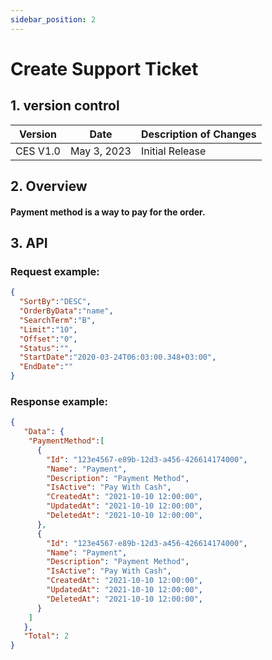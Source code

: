 ```yaml
---
sidebar_position: 2
---
```


# Create Support Ticket

## 1. version control

| Version  | Date        | Description of Changes |
| -------- | ----------- | ---------------------- |
| CES V1.0 | May 3, 2023 | Initial Release        |

## 2. Overview

#### Payment method is a way to pay for the order.


## 3. API

### Request example:

```json
{
  "SortBy":"DESC",
  "OrderByData":"name",
  "SearchTerm":"B",
  "Limit":"10",
  "Offset":"0",
  "Status":"",
  "StartDate":"2020-03-24T06:03:00.348+03:00",
  "EndDate":""
}
```
### Response example:

```json
{
   "Data": {
    "PaymentMethod":[
      {
        "Id": "123e4567-e89b-12d3-a456-426614174000",
        "Name": "Payment",
        "Description": "Payment Method",
        "IsActive": "Pay With Cash",
        "CreatedAt": "2021-10-10 12:00:00",
        "UpdatedAt": "2021-10-10 12:00:00",
        "DeletedAt": "2021-10-10 12:00:00",
      },
      {
        "Id": "123e4567-e89b-12d3-a456-426614174000",
        "Name": "Payment",
        "Description": "Payment Method",
        "IsActive": "Pay With Cash",
        "CreatedAt": "2021-10-10 12:00:00",
        "UpdatedAt": "2021-10-10 12:00:00",
        "DeletedAt": "2021-10-10 12:00:00",
      }
    ]
   },
   "Total": 2
}
```